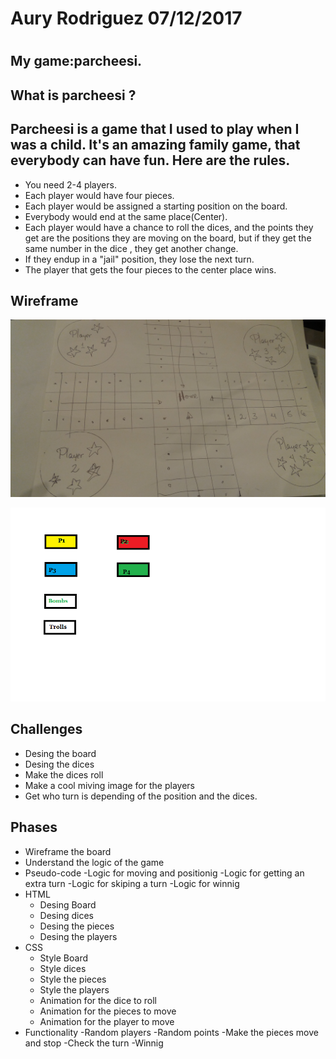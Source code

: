 # Aury Rodriguez 07/12/2017<h1> 
## My game:parcheesi. <h2> 
##  What is parcheesi ? <h4>

## Parcheesi is a game that I used to play  when I was a child. It's an amazing family game, that everybody can have fun. Here are the rules.
* You need 2-4 players.
* Each player would have four pieces.
* Each player would be assigned a starting position on the board.
* Everybody would end at the same place(Center).
* Each player would have a chance to roll the dices, and the points they get are the positions they are moving on the board, but if they get the same number in the dice , they get another change.
* If they endup in a "jail" position, they lose the next turn.
* The player that gets the four pieces to the center place wins.




## Wireframe

![Wire frame](./scr/wf.jpg)

![Wire frame](./scr/wf2.jpg)

## Challenges
* Desing the board
* Desing the dices
* Make the dices roll
* Make a cool miving image for the players
* Get who turn is depending of the position and the dices.


## Phases
* Wireframe the board
* Understand the logic of the game
* Pseudo-code
	-Logic for moving and positionig
	-Logic for getting an extra turn
	-Logic for skiping a turn
	-Logic for winnig
* HTML
	- Desing Board
	- Desing dices
	- Desing the pieces
	- Desing the players
* CSS
	- Style Board
	- Style dices
	- Style the pieces
	- Style the players
	- Animation for the dice to roll
	- Animation for the pieces to move
	- Animation for the player to move
* Functionality
	-Random players
	-Random points
	-Make the pieces move and stop
	-Check the turn
	-Winnig




